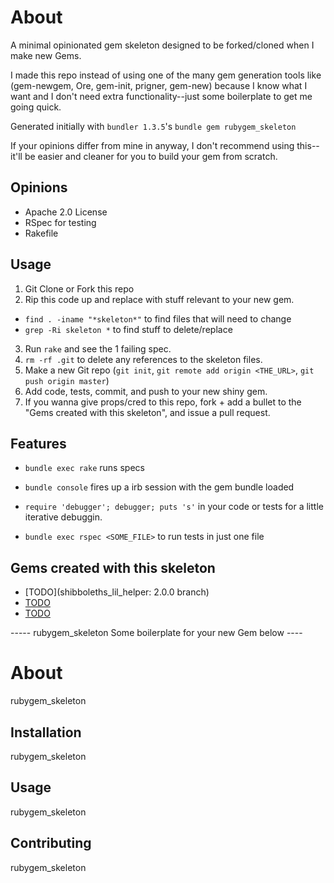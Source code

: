 About
=====

A minimal opinionated gem skeleton designed to be forked/cloned when I make new Gems.

I made this repo instead of using one of the many gem generation tools
like (gem-newgem, Ore, gem-init, prigner, gem-new) because I know what I want and I don't need extra functionality--just some boilerplate to get me going quick.

Generated initially with `bundler 1.3.5`'s `bundle gem rubygem_skeleton`

If your opinions differ from mine in anyway, I don't recommend using
this--it'll be easier and cleaner for you to build your gem from
scratch.

Opinions
--------

* Apache 2.0 License
* RSpec for testing
* Rakefile

Usage
-----

1. Git Clone or Fork this repo
2. Rip this code up and replace with stuff relevant to your new gem.
  * `find . -iname "*skeleton*"` to find files that will need to change
  * `grep -Ri skeleton *` to find stuff to delete/replace
3. Run `rake` and see the 1 failing spec.
4. `rm -rf .git` to delete any references to the skeleton files.
5. Make a new Git repo (`git init`, `git remote add origin <THE_URL>`, `git push origin master`)
6. Add code, tests, commit, and push to your new shiny gem.
7. If you wanna give props/cred to this repo, fork + add a bullet to the
"Gems created with this skeleton", and issue a pull request.


Features
--------

* `bundle exec rake` runs specs

* `bundle console` fires up a irb session with the gem bundle loaded

* `require 'debugger'; debugger; puts 's'` in your code or tests for a little iterative debuggin.

* `bundle exec rspec <SOME_FILE>` to run tests in just one file

Gems created with this skeleton
-------------------------------
* [TODO](shibboleths_lil_helper: 2.0.0 branch)
* [TODO](erp_data_models)
* [TODO](erp_migrator)

----- rubygem_skeleton Some boilerplate for your new Gem below ----

About
=====

rubygem_skeleton 

Installation
------------

rubygem_skeleton 

Usage
-----

rubygem_skeleton 

Contributing
------------

rubygem_skeleton 
